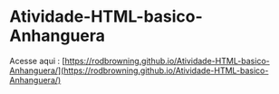 # Atividade-HTML-basico-Anhanguera

Acesse aqui : [https://rodbrowning.github.io/Atividade-HTML-basico-Anhanguera/](https://rodbrowning.github.io/Atividade-HTML-basico-Anhanguera/)
